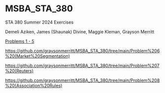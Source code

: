 # MSBA_STA_380
 STA 380 Summer 2024 Exercises  
 
 Demeli Aziken, James (Shaunak) Divine, Maggie Kleman, Grayson Merritt

[Problems 1 - 5](https://github.com/graysonmerritt/MSBA_STA_380/tree/main/Problems%201-5)

https://github.com/graysonmerritt/MSBA_STA_380/tree/main/Problem%206%20(Market%20Segmentation)


https://github.com/graysonmerritt/MSBA_STA_380/tree/main/Problem%207%20(Reuters)

https://github.com/graysonmerritt/MSBA_STA_380/tree/main/Problem%208%20(Association%20Rules)

